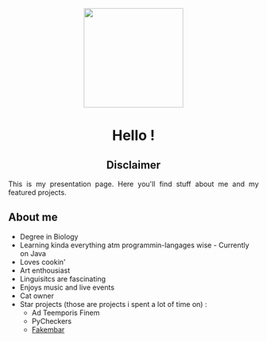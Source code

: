 <div align="center">
<img src="https://media.giphy.com/media/AExBiTfk25ya9SXKku/giphy.gif" width=200>
</div>

<h1 align="center" > Hello ! </h1>
<h2 align="center"> Disclaimer </h2>
<p align ="justify"> This is my presentation page. Here you'll find stuff about me and my featured projects. 
</br>
<h2> About me </h2>
<ul>
  <li> Degree in Biology </li>
  <li> Learning kinda everything atm programmin-langages wise - Currently on Java</li>
  <li> Loves cookin' </li>
  <li> Art enthousiast </li>
  <li> Linguisitcs are fascinating </li>
  <li> Enjoys music and live events </li>
  <li> Cat owner </li>
  <li> Star projects (those are projects i spent a lot of time on) :
    <ul>
      <li>Ad Teemporis Finem</li>
      <li>PyCheckers</li>
      <li><a href="https://anthonywgit.github.io/fakembar-front/index.html">Fakembar</a></li>
    </ul>
</ul>
